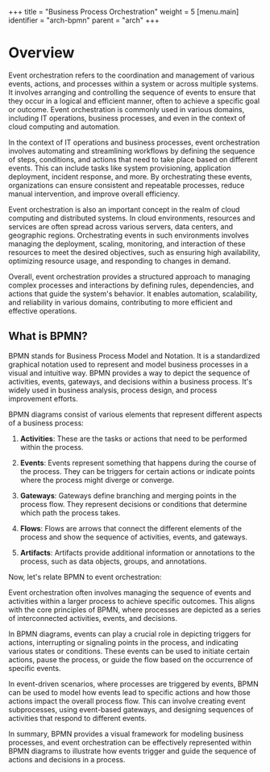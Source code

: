 +++
title = "Business Process Orchestration"
weight = 5
[menu.main]
  identifier = "arch-bpmn"
  parent = "arch"
+++

# Overview
Event orchestration refers to the coordination and management of various events, actions, and processes within a system or across multiple systems. It involves arranging and controlling the sequence of events to ensure that they occur in a logical and efficient manner, often to achieve a specific goal or outcome. Event orchestration is commonly used in various domains, including IT operations, business processes, and even in the context of cloud computing and automation.

In the context of IT operations and business processes, event orchestration involves automating and streamlining workflows by defining the sequence of steps, conditions, and actions that need to take place based on different events. This can include tasks like system provisioning, application deployment, incident response, and more. By orchestrating these events, organizations can ensure consistent and repeatable processes, reduce manual intervention, and improve overall efficiency.

Event orchestration is also an important concept in the realm of cloud computing and distributed systems. In cloud environments, resources and services are often spread across various servers, data centers, and geographic regions. Orchestrating events in such environments involves managing the deployment, scaling, monitoring, and interaction of these resources to meet the desired objectives, such as ensuring high availability, optimizing resource usage, and responding to changes in demand.

Overall, event orchestration provides a structured approach to managing complex processes and interactions by defining rules, dependencies, and actions that guide the system's behavior. It enables automation, scalability, and reliability in various domains, contributing to more efficient and effective operations.
## What is BPMN?

BPMN stands for Business Process Model and Notation. It is a standardized graphical notation used to represent and model business processes in a visual and intuitive way. BPMN provides a way to depict the sequence of activities, events, gateways, and decisions within a business process. It's widely used in business analysis, process design, and process improvement efforts.

BPMN diagrams consist of various elements that represent different aspects of a business process:

1. **Activities**: These are the tasks or actions that need to be performed within the process.

2. **Events**: Events represent something that happens during the course of the process. They can be triggers for certain actions or indicate points where the process might diverge or converge.

3. **Gateways**: Gateways define branching and merging points in the process flow. They represent decisions or conditions that determine which path the process takes.

4. **Flows**: Flows are arrows that connect the different elements of the process and show the sequence of activities, events, and gateways.

5. **Artifacts**: Artifacts provide additional information or annotations to the process, such as data objects, groups, and annotations.

Now, let's relate BPMN to event orchestration:

Event orchestration often involves managing the sequence of events and activities within a larger process to achieve specific outcomes. This aligns with the core principles of BPMN, where processes are depicted as a series of interconnected activities, events, and decisions.

In BPMN diagrams, events can play a crucial role in depicting triggers for actions, interrupting or signaling points in the process, and indicating various states or conditions. These events can be used to initiate certain actions, pause the process, or guide the flow based on the occurrence of specific events.

In event-driven scenarios, where processes are triggered by events, BPMN can be used to model how events lead to specific actions and how those actions impact the overall process flow. This can involve creating event subprocesses, using event-based gateways, and designing sequences of activities that respond to different events.

In summary, BPMN provides a visual framework for modeling business processes, and event orchestration can be effectively represented within BPMN diagrams to illustrate how events trigger and guide the sequence of actions and decisions in a process.
